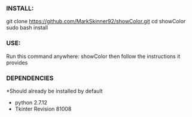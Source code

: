 ### INSTALL:

git clone https://github.com/MarkSkinner92/showColor.git
cd showColor
sudo bash install

### USE:

Run this command anywhere: showColor
then follow the instructions it provides

### DEPENDENCIES 

*Should already be installed by default
- python 2.7.12
- Tkinter Revision 81008
